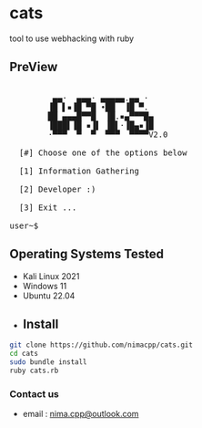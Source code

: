 # cats
tool to use webhacking with ruby 

## PreView
<pre>

         ▄▄·  ▄▄▄· ▄▄▄▄▄.▄▄ · 
        ▐█ ▌▪▐█ ▀█ •██  ▐█ ▀. 
        ██ ▄▄▄█▀▀█  ▐█.▪▄▀▀▀█▄
        ▐███▌▐█ ▪▐▌ ▐█▌·▐█▄▪▐█
        ·▀▀▀  ▀  ▀  ▀▀▀  ▀▀▀▀V2.0

  [#] Choose one of the options below 

  [1] Information Gathering 

  [2] Developer :) 

  [3] Exit ... 

user~$ 
</pre>
## Operating Systems Tested
- Kali Linux 2021
- Windows 11
- Ubuntu 22.04
- ## Install
```bash
git clone https://github.com/nimacpp/cats.git
cd cats
sudo bundle install
ruby cats.rb 
```
### Contact us
- email : nima.cpp@outlook.com
